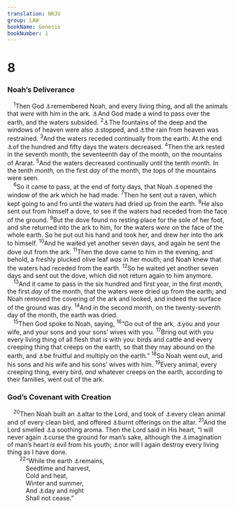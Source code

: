 ```yaml
---
translation: NKJV
group: LAW
bookName: Genesis 
bookNumber: 1
---
```


<div class="title"><h1>8</h1><h3>Noah’s Deliverance</h3></div>
<span class="verse sa_8_1"> <sup>1</sup>Then God <a data-toggle="tooltip" data-placement="bottom" title="Gen. 19:29; Ex. 2:24; 1 Sam. 1:19; Ps. 105:42; 106:4">⚓</a>remembered Noah, and every living thing, and all the animals that <i>were</i> with him in the ark. <a data-toggle="tooltip" data-placement="bottom" title="Ex. 14:21; 15:10; Job 12:15; Ps. 29:10; Is. 44:27; Nah. 1:4">⚓</a>And God made a wind to pass over the earth, and the waters subsided. </span>
<span class="verse sa_8_2"><sup>2</sup><a data-toggle="tooltip" data-placement="bottom" title="Gen. 7:11">⚓</a>The fountains of the deep and the windows of heaven were also <a data-toggle="tooltip" data-placement="bottom" title="Deut. 11:17">⚓</a>stopped, and <a data-toggle="tooltip" data-placement="bottom" title="Gen. 7:4, 12; Job 38:37">⚓</a>the rain from heaven was restrained. </span>
<span class="verse sa_8_3"><sup>3</sup>And the waters receded continually from the earth. At the end <a data-toggle="tooltip" data-placement="bottom" title="Gen. 7:24">⚓</a>of the hundred and fifty days the waters decreased. </span>
<span class="verse sa_8_4"><sup>4</sup>Then the ark rested in the seventh month, the seventeenth day of the month, on the mountains of Ararat. </span>
<span class="verse sa_8_5"><sup>5</sup>And the waters decreased continually until the tenth month. In the tenth <i>month,</i> on the first <i>day</i> of the month, the tops of the mountains were seen.<br/></span>
<span class="verse sa_8_6"> <sup>6</sup>So it came to pass, at the end of forty days, that Noah <a data-toggle="tooltip" data-placement="bottom" title="Gen. 6:16">⚓</a>opened the window of the ark which he had made. </span>
<span class="verse sa_8_7"><sup>7</sup>Then he sent out a raven, which kept going to and fro until the waters had dried up from the earth. </span>
<span class="verse sa_8_8"><sup>8</sup>He also sent out from himself a dove, to see if the waters had receded from the face of the ground. </span>
<span class="verse sa_8_9"><sup>9</sup>But the dove found no resting place for the sole of her foot, and she returned into the ark to him, for the waters <i>were</i> on the face of the whole earth. So he put out his hand and took her, and drew her into the ark to himself. </span>
<span class="verse sa_8_10"><sup>10</sup>And he waited yet another seven days, and again he sent the dove out from the ark. </span>
<span class="verse sa_8_11"><sup>11</sup>Then the dove came to him in the evening, and behold, a freshly plucked olive leaf <i>was</i> in her mouth; and Noah knew that the waters had receded from the earth. </span>
<span class="verse sa_8_12"><sup>12</sup>So he waited yet another seven days and sent out the dove, which did not return again to him anymore.<br/></span>
<span class="verse sa_8_13"> <sup>13</sup>And it came to pass in the six hundred and first year, in the first <i>month,</i> the first <i>day</i> of the month, that the waters were dried up from the earth; and Noah removed the covering of the ark and looked, and indeed the surface of the ground was dry. </span>
<span class="verse sa_8_14"><sup>14</sup>And in the second month, on the twenty-seventh day of the month, the earth was dried.<br/></span>
<span class="verse sa_8_15"> <sup>15</sup>Then God spoke to Noah, saying, </span>
<span class="verse sa_8_16"><sup>16</sup>“Go out of the ark, <a data-toggle="tooltip" data-placement="bottom" title="Gen. 7:13">⚓</a>you and your wife, and your sons and your sons’ wives with you. </span>
<span class="verse sa_8_17"><sup>17</sup>Bring out with you every living thing of all flesh that <i>is</i> with you: birds and cattle and every creeping thing that creeps on the earth, so that they may abound on the earth, and <a data-toggle="tooltip" data-placement="bottom" title="Gen. 1:22, 28; 9:1, 7">⚓</a>be fruitful and multiply on the earth.” </span>
<span class="verse sa_8_18"><sup>18</sup>So Noah went out, and his sons and his wife and his sons’ wives with him. </span>
<span class="verse sa_8_19"><sup>19</sup>Every animal, every creeping thing, every bird, <i>and</i> whatever creeps on the earth, according to their families, went out of the ark.<br/></span>
<div class="title"><h3>God’s Covenant with Creation</h3></div>
<span class="verse sa_8_20"> <sup>20</sup>Then Noah built an <a data-toggle="tooltip" data-placement="bottom" title="Gen. 12:7; Ex. 29:18, 25">⚓</a>altar to the Lord, and took of <a data-toggle="tooltip" data-placement="bottom" title="Gen. 7:2; Lev. 11">⚓</a>every clean animal and of every clean bird, and offered <a data-toggle="tooltip" data-placement="bottom" title="Gen. 22:2; Ex. 10:25">⚓</a>burnt offerings on the altar. </span>
<span class="verse sa_8_21"><sup>21</sup>And the Lord smelled <a data-toggle="tooltip" data-placement="bottom" title="Ex. 29:18, 25; Lev. 1:9; Ezek. 20:41; 2 Cor. 2:15; Eph. 5:2">⚓</a>a soothing aroma. Then the Lord said in His heart, “I will never again <a data-toggle="tooltip" data-placement="bottom" title="Gen. 3:17; 6:7, 13, 17; Is. 54:9">⚓</a>curse the ground for man’s sake, although the <a data-toggle="tooltip" data-placement="bottom" title="Gen. 6:5; 11:6; Job 14:4; Ps. 51:5; Jer. 17:9; Rom. 1:21; 3:23; Eph. 2:1–3">⚓</a>imagination of man’s heart <i>is</i> evil from his youth; <a data-toggle="tooltip" data-placement="bottom" title="Gen. 9:11, 15">⚓</a>nor will I again destroy every living thing as I have done.<br/></span>
<span class="verse sa_8_22">  <sup>22</sup>“While the earth <a data-toggle="tooltip" data-placement="bottom" title="Is. 54:9">⚓</a>remains,<br/>   Seedtime and harvest,<br/>   Cold and heat,<br/>   Winter and summer,<br/>   And <a data-toggle="tooltip" data-placement="bottom" title="Ps. 74:16; Jer. 33:20, 25">⚓</a>day and night<br/>   Shall not cease.”<br/></span>
